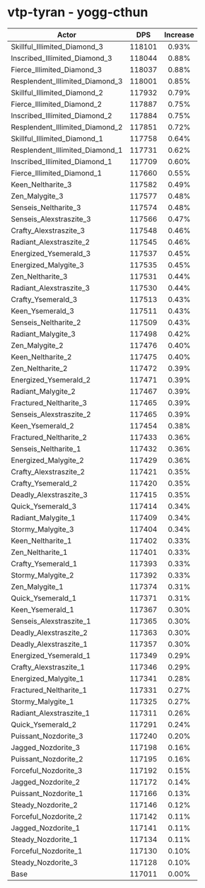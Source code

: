 # vtp-tyran - yogg-cthun
| Actor | DPS | Increase |
|---|:---:|:---:|
|Skillful_Illimited_Diamond_3|118101|0.93%|
|Inscribed_Illimited_Diamond_3|118044|0.88%|
|Fierce_Illimited_Diamond_3|118037|0.88%|
|Resplendent_Illimited_Diamond_3|118001|0.85%|
|Skillful_Illimited_Diamond_2|117932|0.79%|
|Fierce_Illimited_Diamond_2|117887|0.75%|
|Inscribed_Illimited_Diamond_2|117884|0.75%|
|Resplendent_Illimited_Diamond_2|117851|0.72%|
|Skillful_Illimited_Diamond_1|117758|0.64%|
|Resplendent_Illimited_Diamond_1|117731|0.62%|
|Inscribed_Illimited_Diamond_1|117709|0.60%|
|Fierce_Illimited_Diamond_1|117660|0.55%|
|Keen_Neltharite_3|117582|0.49%|
|Zen_Malygite_3|117577|0.48%|
|Senseis_Neltharite_3|117574|0.48%|
|Senseis_Alexstraszite_3|117566|0.47%|
|Crafty_Alexstraszite_3|117548|0.46%|
|Radiant_Alexstraszite_2|117545|0.46%|
|Energized_Ysemerald_3|117537|0.45%|
|Energized_Malygite_3|117535|0.45%|
|Zen_Neltharite_3|117531|0.44%|
|Radiant_Alexstraszite_3|117530|0.44%|
|Crafty_Ysemerald_3|117513|0.43%|
|Keen_Ysemerald_3|117511|0.43%|
|Senseis_Neltharite_2|117509|0.43%|
|Radiant_Malygite_3|117498|0.42%|
|Zen_Malygite_2|117476|0.40%|
|Keen_Neltharite_2|117475|0.40%|
|Zen_Neltharite_2|117472|0.39%|
|Energized_Ysemerald_2|117471|0.39%|
|Radiant_Malygite_2|117467|0.39%|
|Fractured_Neltharite_3|117465|0.39%|
|Senseis_Alexstraszite_2|117465|0.39%|
|Keen_Ysemerald_2|117454|0.38%|
|Fractured_Neltharite_2|117433|0.36%|
|Senseis_Neltharite_1|117432|0.36%|
|Energized_Malygite_2|117429|0.36%|
|Crafty_Alexstraszite_2|117421|0.35%|
|Crafty_Ysemerald_2|117420|0.35%|
|Deadly_Alexstraszite_3|117415|0.35%|
|Quick_Ysemerald_3|117414|0.34%|
|Radiant_Malygite_1|117409|0.34%|
|Stormy_Malygite_3|117404|0.34%|
|Keen_Neltharite_1|117402|0.33%|
|Zen_Neltharite_1|117401|0.33%|
|Crafty_Ysemerald_1|117393|0.33%|
|Stormy_Malygite_2|117392|0.33%|
|Zen_Malygite_1|117374|0.31%|
|Quick_Ysemerald_1|117371|0.31%|
|Keen_Ysemerald_1|117367|0.30%|
|Senseis_Alexstraszite_1|117365|0.30%|
|Deadly_Alexstraszite_2|117363|0.30%|
|Deadly_Alexstraszite_1|117357|0.30%|
|Energized_Ysemerald_1|117349|0.29%|
|Crafty_Alexstraszite_1|117346|0.29%|
|Energized_Malygite_1|117341|0.28%|
|Fractured_Neltharite_1|117331|0.27%|
|Stormy_Malygite_1|117325|0.27%|
|Radiant_Alexstraszite_1|117311|0.26%|
|Quick_Ysemerald_2|117291|0.24%|
|Puissant_Nozdorite_3|117240|0.20%|
|Jagged_Nozdorite_3|117198|0.16%|
|Puissant_Nozdorite_2|117195|0.16%|
|Forceful_Nozdorite_3|117192|0.15%|
|Jagged_Nozdorite_2|117172|0.14%|
|Puissant_Nozdorite_1|117166|0.13%|
|Steady_Nozdorite_2|117146|0.12%|
|Forceful_Nozdorite_2|117142|0.11%|
|Jagged_Nozdorite_1|117141|0.11%|
|Steady_Nozdorite_1|117134|0.11%|
|Forceful_Nozdorite_1|117130|0.10%|
|Steady_Nozdorite_3|117128|0.10%|
|Base|117011|0.00%|
